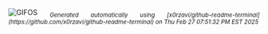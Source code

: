 <div align="justify">
<picture>
    <source media="(prefers-color-scheme: dark)" srcset="https://i.ibb.co/chjTgSZQ/output-gif.gif">
    <source media="(prefers-color-scheme: light)" srcset="https://i.ibb.co/chjTgSZQ/output-gif.gif">
    <img alt="GIFOS" src="https://i.ibb.co/chjTgSZQ/output-gif.gif">
</picture>
<sub><i>Generated automatically using [x0rzavi/github-readme-terminal](https://github.com/x0rzavi/github-readme-terminal) on Thu Feb 27 07:51:32 PM EST 2025</i></sub>
</div>

<!--  -->